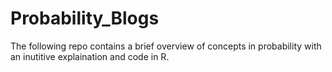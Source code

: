 # Probability_Blogs
The following repo contains a brief overview of concepts in probability with an inutitive explaination and code in R. 
